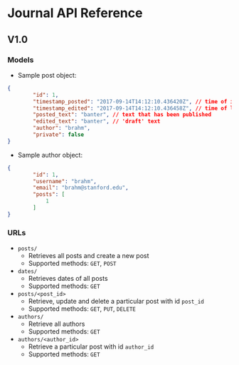 # Journal API Reference
## V1.0
### Models

* Sample post object:
```json
{
        "id": 1,
        "timestamp_posted": "2017-09-14T14:12:10.436420Z", // time of initial posting
        "timestamp_edited": "2017-09-14T14:12:10.436458Z", // time of last edit
        "posted_text": "banter", // text that has been published
        "edited_text": "banter", // 'draft' text
        "author": "brahm",
        "private": false
}
```

* Sample author object:
```json
{
        "id": 1,
        "username": "brahm",
        "email": "brahm@stanford.edu",
        "posts": [
            1
        ]
}
```

### URLs
* `posts/`
	* Retrieves all posts and create a new post
	* Supported methods: `GET`, `POST`
* `dates/`
	* Retrieves dates of all posts
	* Supported methods: `GET`
* `posts/<post_id>`
	* Retrieve, update and delete a particular post with id `post_id`
	* Supported methods: `GET`, `PUT`,  `DELETE`
* `authors/`
	* Retrieve all authors
	* Supported methods: `GET`
* `authors/<author_id>`
	* Retrieve a particular post with id  `author_id`
	* Supported methods: `GET`